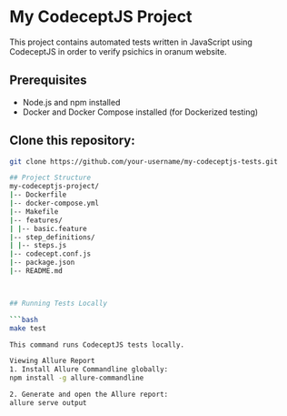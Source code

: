 # My CodeceptJS Project

This project contains automated tests written in JavaScript using CodeceptJS in order to verify psichics in oranum website.

## Prerequisites

- Node.js and npm installed
- Docker and Docker Compose installed (for Dockerized testing)

## Clone this repository:

```bash
git clone https://github.com/your-username/my-codeceptjs-tests.git

## Project Structure
my-codeceptjs-project/
|-- Dockerfile
|-- docker-compose.yml
|-- Makefile
|-- features/
| |-- basic.feature
|-- step_definitions/
| |-- steps.js
|-- codecept.conf.js
|-- package.json
|-- README.md



## Running Tests Locally

```bash
make test

This command runs CodeceptJS tests locally.

Viewing Allure Report
1. Install Allure Commandline globally:
npm install -g allure-commandline

2. Generate and open the Allure report:
allure serve output






